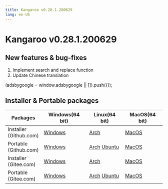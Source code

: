 ```yaml
---
title: Kangaroo v0.28.1.200629
lang: en-US
---
```


# Kangaroo v0.28.1.200629

## New features & bug-fixes
1. Implement search and replace function
2. Update Chinese translation

<div>
    <ins class="adsbygoogle"
        style="display:block; text-align:center;"
        data-ad-layout="in-article"
        data-ad-format="fluid"
        data-ad-client="ca-pub-3975819313740938"
        data-ad-slot="6760827895"></ins>
    <script2 type="text/javascript">
        (adsbygoogle = window.adsbygoogle || []).push({});
    </script2>
</div>


## Installer & Portable packages <Badge text="link expired" type="warning"/>

| Packages        | Windows(64 bit) | Linux(64 bit)   | MacOS(64 bit)   |
|-----------------|-----------------|-----------------|-----------------|
| Installer<br/>(Github.com) | [Windows](https://github.com/dbkangaroo/kangaroo/releases/download/v0.28.1.200629/kangaroo-0.28.1.200629-AMD64.exe) | [Arch](https://github.com/dbkangaroo/kangaroo/releases/download/v0.28.1.200629/kangaroo-0.28.1.200629-1-x86_64.pkg.tar.xz) | [MacOS](https://github.com/dbkangaroo/kangaroo/releases/download/v0.28.1.200629/kangaroo-0.28.1.200629-macos.dmg) |
| Portable<br/>(Github.com)  | [Windows](https://github.com/dbkangaroo/kangaroo/releases/download/v0.28.1.200629/kangaroo-0.28.1.200629-AMD64.7z) | [Arch](https://github.com/dbkangaroo/kangaroo/releases/download/v0.28.1.200629/kangaroo-0.28.1.200629-arch.tar.gz) [Ubuntu](https://github.com/dbkangaroo/kangaroo/releases/download/v0.28.1.200629/kangaroo-0.28.1.200629-ubuntu.tar.gz) | [MacOS](https://github.com/dbkangaroo/kangaroo/releases/download/v0.28.1.200629/kangaroo-0.28.1.200629-macos.tar.gz) |
| Installer<br/>(Gitee.com) | [Windows](https://gitee.com/dbkangaroo/kangaroo/attach_files/423543/download) | [Arch](https://gitee.com/dbkangaroo/kangaroo/attach_files/423542/download) | [MacOS](https://gitee.com/dbkangaroo/kangaroo/attach_files/423539/download) |
| Portable<br/>(Gitee.com)  | [Windows](https://gitee.com/dbkangaroo/kangaroo/attach_files/423541/download) | [Arch](https://gitee.com/dbkangaroo/kangaroo/attach_files/423537/download) [Ubuntu](https://gitee.com/dbkangaroo/kangaroo/attach_files/423538/download) | [MacOS](https://gitee.com/dbkangaroo/kangaroo/attach_files/423536/download) |